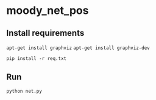 # moody_net_pos


## Install requirements 

`apt-get install graphviz`
`apt-get install graphviz-dev`

`pip install -r req.txt`


## Run

`python net.py`
